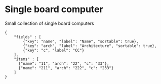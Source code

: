 # Single board computer
Small collection of single board computers


```json:table
{
    "fields" : [
        {"key": "name", "label": "Name", "sortable": true},
        {"key": "arch", "label": "Architecture", "sortable": true},
        {"key": "c", "label": "CC"}
    ],
    "items" : [
      {"name": "11", "arch": "22", "c": "33"},
      {"name": "211", "arch": "222", "c": "233"}
    ]
}
```